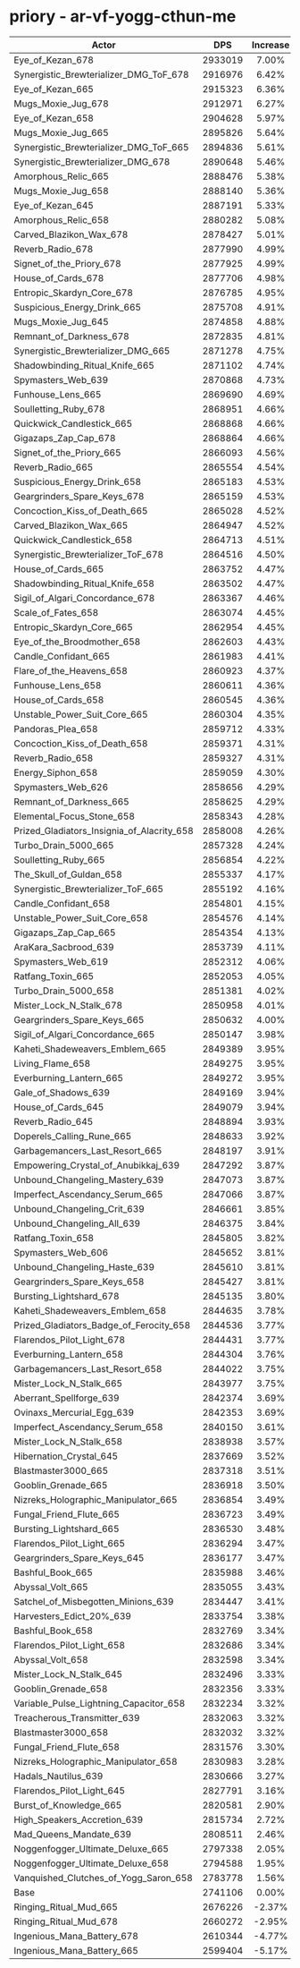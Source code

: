 # priory - ar-vf-yogg-cthun-me
| Actor | DPS | Increase |
|---|:---:|:---:|
|Eye_of_Kezan_678|2933019|7.00%|
|Synergistic_Brewterializer_DMG_ToF_678|2916976|6.42%|
|Eye_of_Kezan_665|2915323|6.36%|
|Mugs_Moxie_Jug_678|2912971|6.27%|
|Eye_of_Kezan_658|2904628|5.97%|
|Mugs_Moxie_Jug_665|2895826|5.64%|
|Synergistic_Brewterializer_DMG_ToF_665|2894836|5.61%|
|Synergistic_Brewterializer_DMG_678|2890648|5.46%|
|Amorphous_Relic_665|2888476|5.38%|
|Mugs_Moxie_Jug_658|2888140|5.36%|
|Eye_of_Kezan_645|2887191|5.33%|
|Amorphous_Relic_658|2880282|5.08%|
|Carved_Blazikon_Wax_678|2878427|5.01%|
|Reverb_Radio_678|2877990|4.99%|
|Signet_of_the_Priory_678|2877925|4.99%|
|House_of_Cards_678|2877706|4.98%|
|Entropic_Skardyn_Core_678|2876785|4.95%|
|Suspicious_Energy_Drink_665|2875708|4.91%|
|Mugs_Moxie_Jug_645|2874858|4.88%|
|Remnant_of_Darkness_678|2872835|4.81%|
|Synergistic_Brewterializer_DMG_665|2871278|4.75%|
|Shadowbinding_Ritual_Knife_665|2871102|4.74%|
|Spymasters_Web_639|2870868|4.73%|
|Funhouse_Lens_665|2869690|4.69%|
|Soulletting_Ruby_678|2868951|4.66%|
|Quickwick_Candlestick_665|2868868|4.66%|
|Gigazaps_Zap_Cap_678|2868864|4.66%|
|Signet_of_the_Priory_665|2866093|4.56%|
|Reverb_Radio_665|2865554|4.54%|
|Suspicious_Energy_Drink_658|2865183|4.53%|
|Geargrinders_Spare_Keys_678|2865159|4.53%|
|Concoction_Kiss_of_Death_665|2865028|4.52%|
|Carved_Blazikon_Wax_665|2864947|4.52%|
|Quickwick_Candlestick_658|2864713|4.51%|
|Synergistic_Brewterializer_ToF_678|2864516|4.50%|
|House_of_Cards_665|2863752|4.47%|
|Shadowbinding_Ritual_Knife_658|2863502|4.47%|
|Sigil_of_Algari_Concordance_678|2863367|4.46%|
|Scale_of_Fates_658|2863074|4.45%|
|Entropic_Skardyn_Core_665|2862954|4.45%|
|Eye_of_the_Broodmother_658|2862603|4.43%|
|Candle_Confidant_665|2861983|4.41%|
|Flare_of_the_Heavens_658|2860923|4.37%|
|Funhouse_Lens_658|2860611|4.36%|
|House_of_Cards_658|2860545|4.36%|
|Unstable_Power_Suit_Core_665|2860304|4.35%|
|Pandoras_Plea_658|2859712|4.33%|
|Concoction_Kiss_of_Death_658|2859371|4.31%|
|Reverb_Radio_658|2859327|4.31%|
|Energy_Siphon_658|2859059|4.30%|
|Spymasters_Web_626|2858656|4.29%|
|Remnant_of_Darkness_665|2858625|4.29%|
|Elemental_Focus_Stone_658|2858343|4.28%|
|Prized_Gladiators_Insignia_of_Alacrity_658|2858008|4.26%|
|Turbo_Drain_5000_665|2857328|4.24%|
|Soulletting_Ruby_665|2856854|4.22%|
|The_Skull_of_Guldan_658|2855337|4.17%|
|Synergistic_Brewterializer_ToF_665|2855192|4.16%|
|Candle_Confidant_658|2854801|4.15%|
|Unstable_Power_Suit_Core_658|2854576|4.14%|
|Gigazaps_Zap_Cap_665|2854354|4.13%|
|AraKara_Sacbrood_639|2853739|4.11%|
|Spymasters_Web_619|2852312|4.06%|
|Ratfang_Toxin_665|2852053|4.05%|
|Turbo_Drain_5000_658|2851381|4.02%|
|Mister_Lock_N_Stalk_678|2850958|4.01%|
|Geargrinders_Spare_Keys_665|2850632|4.00%|
|Sigil_of_Algari_Concordance_665|2850147|3.98%|
|Kaheti_Shadeweavers_Emblem_665|2849389|3.95%|
|Living_Flame_658|2849275|3.95%|
|Everburning_Lantern_665|2849272|3.95%|
|Gale_of_Shadows_639|2849169|3.94%|
|House_of_Cards_645|2849079|3.94%|
|Reverb_Radio_645|2848894|3.93%|
|Doperels_Calling_Rune_665|2848633|3.92%|
|Garbagemancers_Last_Resort_665|2848197|3.91%|
|Empowering_Crystal_of_Anubikkaj_639|2847292|3.87%|
|Unbound_Changeling_Mastery_639|2847073|3.87%|
|Imperfect_Ascendancy_Serum_665|2847066|3.87%|
|Unbound_Changeling_Crit_639|2846661|3.85%|
|Unbound_Changeling_All_639|2846375|3.84%|
|Ratfang_Toxin_658|2845805|3.82%|
|Spymasters_Web_606|2845652|3.81%|
|Unbound_Changeling_Haste_639|2845610|3.81%|
|Geargrinders_Spare_Keys_658|2845427|3.81%|
|Bursting_Lightshard_678|2845135|3.80%|
|Kaheti_Shadeweavers_Emblem_658|2844635|3.78%|
|Prized_Gladiators_Badge_of_Ferocity_658|2844536|3.77%|
|Flarendos_Pilot_Light_678|2844431|3.77%|
|Everburning_Lantern_658|2844304|3.76%|
|Garbagemancers_Last_Resort_658|2844022|3.75%|
|Mister_Lock_N_Stalk_665|2843977|3.75%|
|Aberrant_Spellforge_639|2842374|3.69%|
|Ovinaxs_Mercurial_Egg_639|2842353|3.69%|
|Imperfect_Ascendancy_Serum_658|2840150|3.61%|
|Mister_Lock_N_Stalk_658|2838938|3.57%|
|Hibernation_Crystal_645|2837669|3.52%|
|Blastmaster3000_665|2837318|3.51%|
|Gooblin_Grenade_665|2836918|3.50%|
|Nizreks_Holographic_Manipulator_665|2836854|3.49%|
|Fungal_Friend_Flute_665|2836723|3.49%|
|Bursting_Lightshard_665|2836530|3.48%|
|Flarendos_Pilot_Light_665|2836294|3.47%|
|Geargrinders_Spare_Keys_645|2836177|3.47%|
|Bashful_Book_665|2835988|3.46%|
|Abyssal_Volt_665|2835055|3.43%|
|Satchel_of_Misbegotten_Minions_639|2834447|3.41%|
|Harvesters_Edict_20%_639|2833754|3.38%|
|Bashful_Book_658|2832769|3.34%|
|Flarendos_Pilot_Light_658|2832686|3.34%|
|Abyssal_Volt_658|2832598|3.34%|
|Mister_Lock_N_Stalk_645|2832496|3.33%|
|Gooblin_Grenade_658|2832356|3.33%|
|Variable_Pulse_Lightning_Capacitor_658|2832234|3.32%|
|Treacherous_Transmitter_639|2832063|3.32%|
|Blastmaster3000_658|2832032|3.32%|
|Fungal_Friend_Flute_658|2831576|3.30%|
|Nizreks_Holographic_Manipulator_658|2830983|3.28%|
|Hadals_Nautilus_639|2830666|3.27%|
|Flarendos_Pilot_Light_645|2827791|3.16%|
|Burst_of_Knowledge_665|2820581|2.90%|
|High_Speakers_Accretion_639|2815734|2.72%|
|Mad_Queens_Mandate_639|2808511|2.46%|
|Noggenfogger_Ultimate_Deluxe_665|2797338|2.05%|
|Noggenfogger_Ultimate_Deluxe_658|2794588|1.95%|
|Vanquished_Clutches_of_Yogg_Saron_658|2783778|1.56%|
|Base|2741106|0.00%|
|Ringing_Ritual_Mud_665|2676226|-2.37%|
|Ringing_Ritual_Mud_678|2660272|-2.95%|
|Ingenious_Mana_Battery_678|2610344|-4.77%|
|Ingenious_Mana_Battery_665|2599404|-5.17%|
